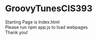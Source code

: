 # GroovyTunesCIS393
Starting Page is Index.html <br>
Please run npm app.js to load webpages <br>
Thank you!
